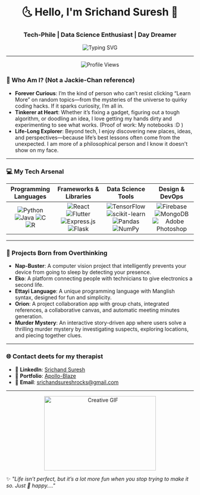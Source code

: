 <h1 align="center">🌜 Hello, I'm Srichand Suresh 🌛</h1>
<h3 align="center">Tech-Phile | Data Science Enthusiast | Day Dreamer</h3>

<p align="center">
  <img src="https://readme-typing-svg.demolab.com?font=silkscreen&size=20&duration=2000&color=4A90E2&center=true&vCenter=true&width=900&lines=Welcome+to+my+tech+journey!;Exploring+Data,+Code,+and+Creativity;Dreaming+a+Future+of+Innovation;Hoping+to+create+a+legacy!" alt="Typing SVG">
</p>

---

<p align="center">
  <img src="https://komarev.com/ghpvc/?username=apollo-blaze&label=Profile%20Views&color=0e75b6&style=flat" alt="Profile Views" />
</p>

### 📜 Who Am I? (Not a Jackie-Chan reference)
- **Forever Curious**: I’m the kind of person who can’t resist clicking “Learn More” on random topics—from the mysteries of the universe to quirky coding hacks. If it sparks curiosity, I’m all in.
-  **Tinkerer at Heart**: Whether it’s fixing a gadget, figuring out a tough algorithm, or doodling an idea, I love getting my hands dirty and experimenting to see what works. (Proof of work: My notebooks :D )
-  **Life-Long Explorer**: Beyond tech, I enjoy discovering new places, ideas, and perspectives—because life’s best lessons often come from the unexpected. I am more of a philosophical person and I know it doesn't show on my face.

---

### 💻 My Tech Arsenal 

| **Programming Languages** | **Frameworks & Libraries** | **Data Science Tools** | **Design & DevOps** |
|:-------------------------:|:-------------------------:|:----------------------:|:-------------------:|
| ![Python](https://img.shields.io/badge/python-3670A0?style=for-the-badge&logo=python&logoColor=ffdd54) ![Java](https://img.shields.io/badge/java-%23ED8B00.svg?style=for-the-badge&logo=openjdk&logoColor=white) ![C](https://img.shields.io/badge/c-%2300599C.svg?style=for-the-badge&logo=c&logoColor=white) ![R](https://img.shields.io/badge/r-%23276DC3.svg?style=for-the-badge&logo=r&logoColor=white) | ![React](https://img.shields.io/badge/react-%2320232a.svg?style=for-the-badge&logo=react&logoColor=%2361DAFB) ![Flutter](https://img.shields.io/badge/Flutter-%2302569B.svg?style=for-the-badge&logo=Flutter&logoColor=white) ![Express.js](https://img.shields.io/badge/express.js-%23404d59.svg?style=for-the-badge&logo=express&logoColor=%2361DAFB) ![Flask](https://img.shields.io/badge/flask-%23000000.svg?style=for-the-badge&logo=flask&logoColor=white) | ![TensorFlow](https://img.shields.io/badge/TensorFlow-%23FF6F00.svg?style=for-the-badge&logo=TensorFlow&logoColor=white) ![scikit-learn](https://img.shields.io/badge/scikit--learn-%23F7931E.svg?style=for-the-badge&logo=scikit-learn&logoColor=white) ![Pandas](https://img.shields.io/badge/pandas-%23150458.svg?style=for-the-badge&logo=pandas&logoColor=white) ![NumPy](https://img.shields.io/badge/numpy-%23013243.svg?style=for-the-badge&logo=numpy&logoColor=white) | ![Firebase](https://img.shields.io/badge/firebase-%23039BE5.svg?style=for-the-badge&logo=firebase) ![MongoDB](https://img.shields.io/badge/MongoDB-%234ea94b.svg?style=for-the-badge&logo=mongodb&logoColor=white) ![Adobe Photoshop](https://img.shields.io/badge/adobe%20photoshop-%2331A8FF.svg?style=for-the-badge&logo=adobe%20photoshop&logoColor=white) |

---

### 🌟 Projects Born from Overthinking

- **Nap-Buster**: A computer vision project that intelligently prevents your device from going to sleep by detecting your presence.  
- **Eko**: A platform connecting people with technicians to give electronics a second life.  
- **Ettayi Language**: A unique programming language with Manglish syntax, designed for fun and simplicity.  
- **Orion**: A project collaboration app with group chats, integrated references, a collaborative canvas, and automatic meeting minutes generation.  
- **Murder Mystery**: An interactive story-driven app where users solve a thrilling murder mystery by investigating suspects, exploring locations, and piecing together clues.  

---


### 🌐 Contact deets for my therapist 
- 💼 **LinkedIn**: [Srichand Suresh](https://www.linkedin.com/in/srichand-suresh-67b7b3279/)  
- 📂 **Portfolio**: [Apollo-Blaze](https://apolloblaze.vercel.app/)  
- 📧 **Email**: srichandsureshrocks@gmail.com

---

<p align="center">
  <img src="https://media.giphy.com/media/26tn33aiTi1jkl6H6/giphy.gif" width="300" height="200" alt="Creative GIF">
</p>  

✨ *"Life isn’t perfect, but it’s a lot more fun when you stop trying to make it so. Just 🐝 happy...."*






